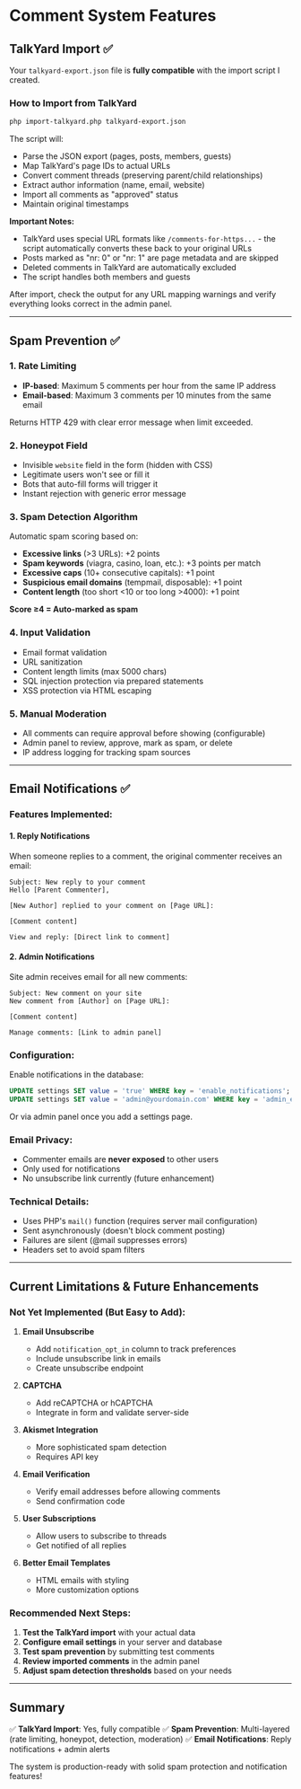 # Comment System Features

## TalkYard Import ✅

Your `talkyard-export.json` file is **fully compatible** with the import script I created.

### How to Import from TalkYard

```bash
php import-talkyard.php talkyard-export.json
```

The script will:
- Parse the JSON export (pages, posts, members, guests)
- Map TalkYard's page IDs to actual URLs
- Convert comment threads (preserving parent/child relationships)
- Extract author information (name, email, website)
- Import all comments as "approved" status
- Maintain original timestamps

**Important Notes:**
- TalkYard uses special URL formats like `/comments-for-https...` - the script automatically converts these back to your original URLs
- Posts marked as "nr: 0" or "nr: 1" are page metadata and are skipped
- Deleted comments in TalkYard are automatically excluded
- The script handles both members and guests

After import, check the output for any URL mapping warnings and verify everything looks correct in the admin panel.

---

## Spam Prevention ✅

### 1. **Rate Limiting**
- **IP-based**: Maximum 5 comments per hour from the same IP address
- **Email-based**: Maximum 3 comments per 10 minutes from the same email

Returns HTTP 429 with clear error message when limit exceeded.

### 2. **Honeypot Field**
- Invisible `website` field in the form (hidden with CSS)
- Legitimate users won't see or fill it
- Bots that auto-fill forms will trigger it
- Instant rejection with generic error message

### 3. **Spam Detection Algorithm**

Automatic spam scoring based on:
- **Excessive links** (>3 URLs): +2 points
- **Spam keywords** (viagra, casino, loan, etc.): +3 points per match
- **Excessive caps** (10+ consecutive capitals): +1 point
- **Suspicious email domains** (tempmail, disposable): +1 point
- **Content length** (too short <10 or too long >4000): +1 point

**Score ≥4 = Auto-marked as spam**

### 4. **Input Validation**
- Email format validation
- URL sanitization
- Content length limits (max 5000 chars)
- SQL injection protection via prepared statements
- XSS protection via HTML escaping

### 5. **Manual Moderation**
- All comments can require approval before showing (configurable)
- Admin panel to review, approve, mark as spam, or delete
- IP address logging for tracking spam sources

---

## Email Notifications ✅

### Features Implemented:

#### 1. **Reply Notifications**
When someone replies to a comment, the original commenter receives an email:
```
Subject: New reply to your comment
Hello [Parent Commenter],

[New Author] replied to your comment on [Page URL]:

[Comment content]

View and reply: [Direct link to comment]
```

#### 2. **Admin Notifications**
Site admin receives email for all new comments:
```
Subject: New comment on your site
New comment from [Author] on [Page URL]:

[Comment content]

Manage comments: [Link to admin panel]
```

### Configuration:

Enable notifications in the database:
```sql
UPDATE settings SET value = 'true' WHERE key = 'enable_notifications';
UPDATE settings SET value = 'admin@yourdomain.com' WHERE key = 'admin_email';
```

Or via admin panel once you add a settings page.

### Email Privacy:
- Commenter emails are **never exposed** to other users
- Only used for notifications
- No unsubscribe link currently (future enhancement)

### Technical Details:
- Uses PHP's `mail()` function (requires server mail configuration)
- Sent asynchronously (doesn't block comment posting)
- Failures are silent (@mail suppresses errors)
- Headers set to avoid spam filters

---

## Current Limitations & Future Enhancements

### Not Yet Implemented (But Easy to Add):

1. **Email Unsubscribe**
   - Add `notification_opt_in` column to track preferences
   - Include unsubscribe link in emails
   - Create unsubscribe endpoint

2. **CAPTCHA**
   - Add reCAPTCHA or hCAPTCHA
   - Integrate in form and validate server-side

3. **Akismet Integration**
   - More sophisticated spam detection
   - Requires API key

4. **Email Verification**
   - Verify email addresses before allowing comments
   - Send confirmation code

5. **User Subscriptions**
   - Allow users to subscribe to threads
   - Get notified of all replies

6. **Better Email Templates**
   - HTML emails with styling
   - More customization options

### Recommended Next Steps:

1. **Test the TalkYard import** with your actual data
2. **Configure email settings** in your server and database
3. **Test spam prevention** by submitting test comments
4. **Review imported comments** in the admin panel
5. **Adjust spam detection thresholds** based on your needs

---

## Summary

✅ **TalkYard Import**: Yes, fully compatible
✅ **Spam Prevention**: Multi-layered (rate limiting, honeypot, detection, moderation)
✅ **Email Notifications**: Reply notifications + admin alerts

The system is production-ready with solid spam protection and notification features!
